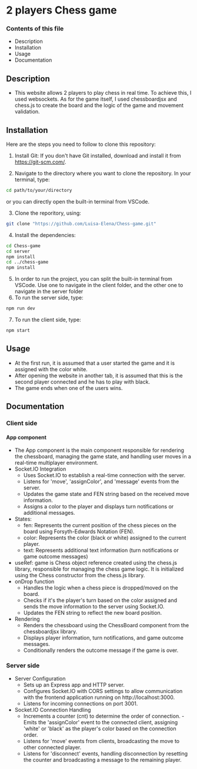 # 2 players Chess game

### Contents of this file
- Description
- Installation
- Usage
- Documentation

## Description

- This website allows 2 players to play chess in real time. To achieve this, I used websockets. As for the game itself, I used chessboardjsx and chess.js to create the board and the logic of the game and movement validation.

## Installation

Here are the steps you need to follow to clone this repository: 

1. Install Git:
If you don't have Git installed, download and install it from https://git-scm.com/.

2. Navigate to the directory where you want to clone the repository. In your terminal, type: 

```sh
cd path/to/your/directory
```
or you can directly open the built-in terminal from VSCode.

3. Clone the reporitory, using: 
```sh
git clone "https://github.com/Luisa-Elena/Chess-game.git"
```

4. Install the dependencies: 
```sh
cd Chess-game
cd server
npm install
cd ../chess-game
npm install
```

5. In order to  run the project, you can split the built-in terminal from VSCode. Use one to navigate in the client folder, and the other one to navigate in the server folder
6. To run the server side, type:
```sh
npm run dev
```
7. To run the client side, type:
```sh
npm start
```

## Usage
- At the first run, it is assumed that a user started the game and it is assigned with the color white.
- After opening the website in another tab, it is assumed that this is the second player connected and he has to play with black.
- The game ends when one of the users wins.

## Documentation
### Client side
#### App component
- The App component is the main component responsible for rendering the chessboard, managing the game state, and handling user moves in a real-time multiplayer environment.
- Socket.IO Integration
    - Uses Socket.IO to establish a real-time connection with the server.
    - Listens for 'move', 'assignColor', and 'message' events from the server.
    - Updates the game state and FEN string based on the received move information.
    - Assigns a color to the player and displays turn notifications or additional messages.
- States:
    - fen: Represents the current position of the chess pieces on the board using Forsyth-Edwards Notation (FEN).
    - color: Represents the color (black or white) assigned to the current player.
    - text: Represents additional text information (turn notifications or game outcome messages)
- useRef: game is Chess object reference created using the chess.js library, responsible for managing the chess game logic. It is initialized using the Chess constructor from the chess.js library.
- onDrop function
    - Handles the logic when a chess piece is dropped/moved on the board.
    - Checks if it's the player's turn based on the color assigned and sends the move information to the server using Socket.IO.
    - Updates the FEN string to reflect the new board position.
- Rendering
    - Renders the chessboard using the ChessBoard component from the chessboardjsx library.
    - Displays player information, turn notifications, and game outcome messages.
    - Conditionally renders the outcome message if the game is over.

### Server side
- Server Configuration
    - Sets up an Express app and HTTP server.
    - Configures Socket.IO with CORS settings to allow communication with the frontend application running on http://localhost:3000.
    - Listens for incoming connections on port 3001.
- Socket.IO Connection Handling
    - Increments a counter (cnt) to determine the order of connection.
     -Emits the 'assignColor' event to the connected client, assigning 'white' or 'black' as the player's color based on the connection order.
    - Listens for 'move' events from clients, broadcasting the move to other connected player.
    - Listens for 'disconnect' events, handling disconnection by resetting the counter and broadcasting a message to the remaining player.
